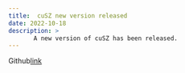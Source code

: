 ```yaml
---
title:  cuSZ new version released
date: 2022-10-18
description: >
       A new version of cuSZ has been released.
---
```


Github<a href="https://github.com/szcompressor/cuSZ/releases/tag/v0.3.1">link</a>
